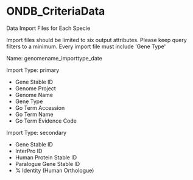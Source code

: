 # ONDB_CriteriaData

Data Import Files for Each Specie

Import files should be limited to six output attributes. Please keep query filters to a minimum. Every import file must include 'Gene Type'

Name: genomename_importtype_date

Import Type: primary
- Gene Stable ID
- Genome Project
- Genome Name
- Gene Type
- Go Term Accession
- Go Term Name
- Go Term Evidence Code


Import Type: secondary
- Gene Stable ID
- InterPro ID
- Human Protein Stable ID
- Paralogue Gene Stable ID
- % Identity (Human Orthologue)
